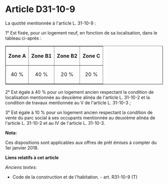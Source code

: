 # Article D31-10-9

La quotité mentionnée à l'article L. 31-10-9 : 

1° Est fixée, pour un logement neuf, en fonction de sa localisation, dans le tableau ci-après : 

<table border="1">
  <tbody>
    <tr>
      <th>

Zone A </th>
      <th>

Zone B1 </th>
      <th>

Zone B2 </th>
      <th>

Zone C </th>
    </tr>
    <tr>
      <td align="center">

40 % </td>
      <td align="center">

40 % </td>
      <td align="center">

20 % </td>
      <td align="center">

20 % </td>
    </tr>
  </tbody>
</table>

2° Est égale à 40 % pour un logement ancien respectant la condition de localisation mentionnée au deuxième alinéa de
l'article L. 31-10-2 et la condition de travaux mentionnée au V de l'article L. 31-10-3 ; 

3° Est égale à 10 % pour un logement ancien respectant la condition de vente du parc social à ses occupants mentionnée au
deuxième alinéa de l'article L. 31-10-2 et au IV de l'article L. 31-10-3.

**Nota:**

Ces dispositions sont applicables aux offres de prêt émises à compter du 1er janvier 2018.

**Liens relatifs à cet article**

_Anciens textes_:

  - Code de la construction et de l'habitation. - art. R31-10-9 (T)
